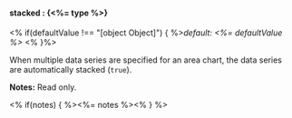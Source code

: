 #### **stacked** : {<%= type %>}

<% if(defaultValue !== "[object Object]") { %>*default: <%= defaultValue %>* <% }%>

When multiple data series are specified for an area chart, the data series are automatically stacked (`true`).

**Notes:** Read only.

<% if(notes) { %><%= notes %><% } %>

